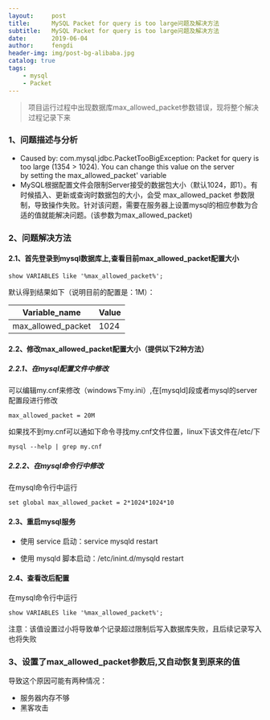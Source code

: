 ```yaml
---
layout:     post
title:      MySQL Packet for query is too large问题及解决方法
subtitle:   MySQL Packet for query is too large问题及解决方法
date:       2019-06-04
author:     fengdi
header-img: img/post-bg-alibaba.jpg
catalog: true
tags:
    - mysql
    - Packet
---
```


>项目运行过程中出现数据库max_allowed_packet参数错误，现将整个解决过程记录下来

### 1、问题描述与分析
- Caused by: com.mysql.jdbc.PacketTooBigException: Packet for query is too large (1354 > 1024). You can change this value on the server   
by setting the max_allowed_packet' variable
- MySQL根据配置文件会限制Server接受的数据包大小（默认1024，即1）。有时候插入、更新或查询时数据包的大小，会受 max_allowed_packet 参数限制，导致操作失败。针对该问题，需要在服务器上设置mysql的相应参数为合适的值就能解决问题。(该参数为max_allowed_packet)

### 2、问题解决方法
#### 2.1、首先登录到mysql数据库上,查看目前max_allowed_packet配置大小
```$xslt
show VARIABLES like '%max_allowed_packet%';
```
默认得到结果如下（说明目前的配置是：1M）：

Variable_name | Value 
-|- 
max_allowed_packet | 1024 
    
#### 2.2、修改max_allowed_packet配置大小（提供以下2种方法）
##### 2.2.1、在mysql配置文件中修改

可以编辑my.cnf来修改（windows下my.ini）,在[mysqld]段或者mysql的server配置段进行修改
```$xslt
max_allowed_packet = 20M
```
如果找不到my.cnf可以通如下命令寻找my.cnf文件位置，linux下该文件在/etc/下
```$xslt
mysql --help | grep my.cnf
```

##### 2.2.2、在mysql命令行中修改

在mysql命令行中运行
```$xslt
set global max_allowed_packet = 2*1024*1024*10
```

#### 2.3、重启mysql服务
- 使用 service 启动：service mysqld restart
  
- 使用 mysqld 脚本启动：/etc/inint.d/mysqld restart

#### 2.4、查看改后配置

在mysql命令行中运行
```$xslt
show VARIABLES like '%max_allowed_packet%';
```
注意：该值设置过小将导致单个记录超过限制后写入数据库失败，且后续记录写入也将失败

### 3、设置了max_allowed_packet参数后,又自动恢复到原来的值
导致这个原因可能有两种情况：
- 服务器内存不够
- 黑客攻击

